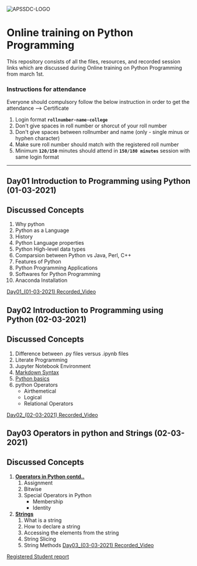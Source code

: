 ![APSSDC-LOGO](https://drive.google.com/uc?export=download&id=15AKQ6_-BixW4K6mL6RPphF5EKXqYF2zj)
# Online training on Python Programming 
This repository consists of all the files, resources, and recorded session links which are discussed during Online training on Python Programming from march 1st.

### Instructions for attendance

Everyone should compulsory follow the below instruction in order to get the attendance --> Certificate

1. Login format **`rollnumber-name-college`**
2. Don't give spaces in roll number or shorcut of your roll number
3. Don't give spaces between rollnumber and name (only - single minus or hyphen character)
4. Make sure roll number should match with the registered roll number
5. Minimum **`120/150`** minutes should attend in **`150/180 minutes`** session with same login format

---
## Day01 Introduction to Programming using Python (01-03-2021)
## Discussed Concepts

1. Why python 
1. Python as a Language 
1. History 
1. Python Language properties 
1. Python High-level data types 
1. Comparsion between Python vs Java, Perl, C++ 
1. Features of Python 
1. Python Programming Applications 
1. Softwares for Python Programming 
2. Anaconda Installation 

[Day01_(01-03-2021) Recorded_Video](https://transcripts.gotomeeting.com/#/s/dd45f73a6ea4d9a6348bef1a6b74bea0e027fe95ef2f3413d2a3d387462112e9)
## Day02 Introduction to Programming using Python (02-03-2021)
## Discussed Concepts
1. Difference between .py files versus .ipynb files
1. Literate Programming
1. Jupyter Notebook Environment
1. [Markdown Syntax](https://github.com/AP-Skill-Development-Corporation/Online-training-on-Python-Programmingmarch-B1/blob/main/Day_02_02March2021/introduction.ipynb)
2. [Python basics](https://github.com/AP-Skill-Development-Corporation/Online-training-on-Python-Programmingmarch-B1/blob/main/Day_02_02March2021/Python%20day%201%20class%20notes.ipynb)
3. python Operators
    - Airthemetical
    - Logical
    - Relational Operators

[Day02_(02-03-2021) Recorded_Video](https://transcripts.gotomeeting.com/#/s/6648e8fd74685ace37e20f97d2bf2d0879373d2ddb81cf76dca8f58158e31e87)

## Day03 Operators in python and Strings (02-03-2021)
## Discussed Concepts
1. [**Operators in Python contd..**](https://github.com/AP-Skill-Development-Corporation/Online-training-on-Python-Programmingmarch-B1/blob/main/Day_03_03MArch2021/Day3_python%20Operators.ipynb)
    1. Assignment
    2. Bitwise
    3. Special Operators in Python
        - Membership
        - Identity
2. [**Strings**](https://github.com/AP-Skill-Development-Corporation/Online-training-on-Python-Programmingmarch-B1/blob/main/Day_03_03MArch2021/Day3_python%20Strings.ipynb)
    1. What is a string
    2. How to declare a string
    3. Accessing the elements from the string
    4. String Slicing
    5. String Methods
[Day03_(03-03-2021) Recorded_Video](https://transcripts.gotomeeting.com/#/s/843e5b9b83475268ed6c7a94530b8c4e8746f893eb19b33b26aaffa298b96fac)

[Registered Student report](https://docs.google.com/spreadsheets/d/1c3LyL2Pik5HiBCISMMuYhv4214dCMRHR5tuPywDb-4g/edit?usp=sharing)

